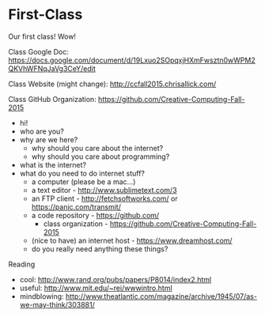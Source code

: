 # First-Class

Our first class! Wow!

Class Google Doc:
https://docs.google.com/document/d/19Lxuo2SOpqxjHXmFwsztn0wWPM2QKVhWFNqJaVg3CeY/edit

Class Website (might change):
http://ccfall2015.chrisallick.com/

Class GitHub Organization:
https://github.com/Creative-Computing-Fall-2015

- hi!
- who are you?
- why are we here?
  - why should you care about the internet?
  - why should you care about programming?
- what is the internet?
- what do you need to do internet stuff?
  - a computer (please be a mac...)
  - a text editor - http://www.sublimetext.com/3
  - an FTP client - http://fetchsoftworks.com/ or https://panic.com/transmit/
  - a code repository - https://github.com/
    - class organization - https://github.com/Creative-Computing-Fall-2015
  - (nice to have) an internet host - https://www.dreamhost.com/
  - do you really need anything these things?
  
Reading
- cool: http://www.rand.org/pubs/papers/P8014/index2.html
- useful: http://www.mit.edu/~rei/wwwintro.html
- mindblowing: http://www.theatlantic.com/magazine/archive/1945/07/as-we-may-think/303881/
